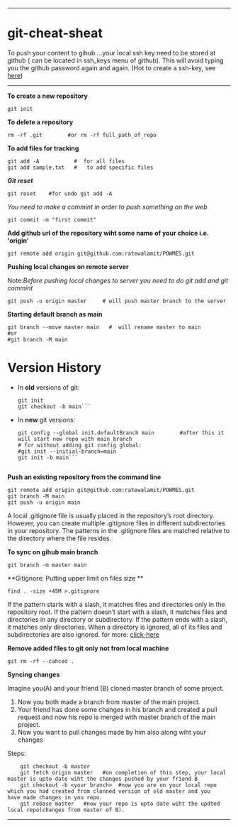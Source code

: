 ----
# git-cheat-sheat

To push your content to gihub....your local ssh key need to be stored at github ( can be located in ssh_keys menu of github). This will avoid typing you the github password again and again.
(Hot to create a ssh-key, see [here](https://gist.github.com/surhudm/4b04da1682a15ded4c7a1a3da0514955))

----

**To create a new repository** 
```shell
git init   
```

**To delete a repository**
```shell
rm -rf .git        #or rm -rf full_path_of_repo
```

**To add files for tracking**
```shell
git add -A           #  for all files
git add sample.txt   #   to add specific files
```

***Git reset***
```shell
git reset    #for undo git add -A
```

*You need to make a commint in order to push something on the web*
```shell
git commit -m "first commit"
```

**Add github url of the repository wiht some name of your choice i.e. 'origin'**

```shell
git remote add origin git@github.com:ratewalamit/POWMES.git
```

**Pushing local changes on remote server**

Note:*Before pushing local changes to server you need to do git add and git commint* 

```shell
git push -u origin master     # will push master branch to the server
```

**Starting default branch as main**

```shell
git branch --move master main   #  will rename master to main
#or 
#git branch -M main 
```
# Version History

* In **old** versions of git:
     ```shell
    git init
    git checkout -b main```

* In **new** git versions:
     ```shell
    git config --global init.defaultBranch main        #after this it will start new repo with main branch
    # for without adding git config global:
    #git init --initial-branch=main
    git init -b main```


**Push an existing repository from the command line**
```shell
git remote add origin git@github.com:ratewalamit/POWMES.git
git branch -M main
git push -u origin main
```

A local .gitignore file is usually placed in the repository’s root directory. However, you can create multiple .gitignore files in different subdirectories in your repository. The patterns in the .gitignore files are matched relative to the directory where the file resides.

**To sync on gihub main branch**
```shell
git branch -m master main 
```

**Gitignore: Putting upper limit on files size **
```shell
find . -size +45M >.gitignore
```
If the pattern starts with a slash, it matches files and directories only in the repository root.
If the pattern doesn’t start with a slash, it matches files and directories in any directory or subdirectory.
If the pattern ends with a slash, it matches only directories. When a directory is ignored, all of its files and subdirectories are also ignored. for more: [click-here](https://linuxize.com/post/gitignore-ignoring-files-in-git/#:~:text=gitignore%20Patterns-,.,%5C%20\)%20to%20escape%20the%20character)


**Remove added files to git only not from local machine**
```shell
git rm -rf --cahced .
```

**Syncing changes**

Imagine you(A) and your friend (B) cloned master branch of some project.

1. Now you both made a branch from master of the main project. 
2. Your friend has done some changes in his branch and created a pull request and now his repo is merged with master branch of the main project.
3. Now you want to pull changes made by him also along wiht your changes

Steps:
```shell
    git checkout -b master 
    git fetch origin master   #on completion of this step, your local  master is upto date wiht the changes pushed by your friend B
    git checkout -b <your branch>  #now you are on your local repo which you had created from clonned version of old master and you     have made changes in you repo.
    git rebase master   #now your repo is upto date wiht the updted local repo(changes from master of B).
```
<!--- 
# How to write in Readme.md

README.md writing sytle [help](https://docs.github.com/en/get-started/writing-on-github/getting-started-with-writing-and-formatting-on-github/basic-writing-and-formatting-syntax#section-links)

**This is bold text**	This is bold text

*This text is italicized*	This text is italicized

~~This was mistaken text~~	This was mistaken text

**This text is _extremely_ important**	This text is extremely important

***All this text is important***	All this text is important
 --->
----
